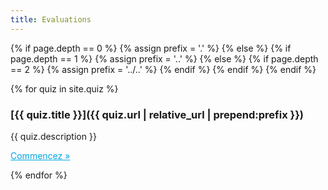 ```yaml
---
title: Evaluations
---
```


{% if page.depth == 0 %}
  {% assign prefix = '.' %}
{% else %}
  {% if page.depth == 1 %}
    {% assign prefix = '..' %}
  {% else %}
    {% if page.depth == 2 %}
      {% assign prefix = '../..' %}
    {% endif %}
  {% endif %}
{% endif %}

{% for quiz in site.quiz %}

### [{{ quiz.title }}]({{ quiz.url | relative_url | prepend:prefix }})

{{ quiz.description }}

<p><a href="{{ quiz.url | relative_url | prepend:prefix }}" style="color: #00A6E4;">Commencez »</a></p>

{% endfor %}
